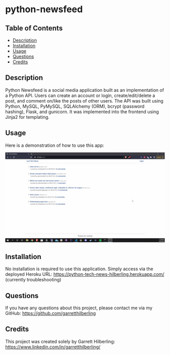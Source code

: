 # python-newsfeed

## Table of Contents
* [Description](#Description)
* [Installation](#Installation)
* [Usage](#Usage)
* [Questions](#Questions)
* [Credits](#Credits)

## Description
Python Newsfeed is a social media application built as an implementation of a Python API. Users can create an account or login, create/edit/delete a post, and comment on/like the posts of other users. The API was built using Python, MySQL, PyMySQL, SQLAlchemy (ORM), bcrypt (password hashing), Flask, and gunicorn. It was implemented into the frontend using Jinja2 for templating.

## Usage
Here is a demonstration of how to use this app:

<div align="center">
        <img alt="gif demonstration" src="./app/assets/img/gif_demonstration.gif" width="700" />
</div>


## Installation
No installation is required to use this application. Simply access via the deployed Heroku URL: https://python-tech-news-hilberling.herokuapp.com/ (currently troubleshooting)

## Questions
If you have any questions about this project, please contact me via my GitHub: https://github.com/garretthilberling

## Credits
This project was created solely by Garrett Hilberling: https://www.linkedin.com/in/garretthilberling/
